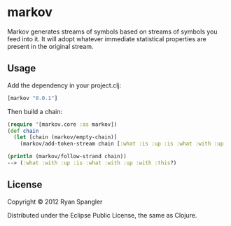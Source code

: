 # markov

Markov generates streams of symbols based on streams of symbols you feed into it.  It will adopt whatever immediate statistical properties are present in the original stream.  

## Usage

Add the dependency in your project.clj:

```clj
[markov "0.0.1"]
```

Then build a chain:

```clj
(require '[markov.core :as markov])
(def chain
  (let [chain (markov/empty-chain)]
    (markov/add-token-stream chain [:what :is :up :is :what :with :up :with :this?])))

(println (markov/follow-strand chain))
--> (:what :with :up :is :what :with :up :with :this?)
```


## License

Copyright © 2012 Ryan Spangler

Distributed under the Eclipse Public License, the same as Clojure.
